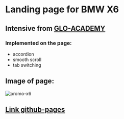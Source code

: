 # Landing page for BMW X6
## Intensive from [GLO-ACADEMY](https://glo-academy.org)

### Implemented on the page:
+ accordion
+ smooth scroll
+ tab switching

## Image of page:
![promo-x6](./public/img/promo-x6.png)

## [Link github-pages](https://dimastus.github.io/glo-academy_promo-bmw-x6/)
